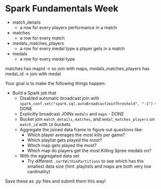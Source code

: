 # Spark Fundamentals Week

- match_details
  - a row for every players performance in a match
- matches
  - a row for every match
- medals_matches_players
  - a row for every medal type a player gets in a match
- medals
  - a row for every medal type

matches has mapid -> so join with maps, medals_matches_players has medal_id -> join with medal

Your goal is to make the following things happen:

- Build a Spark job that
  - Disabled automatic broadcast join with `spark.conf.set("spark.sql.autoBroadcastJoinThreshold", "-1")` - DONE
  - Explicitly broadcast JOINs `medals` and `maps`  - DONE
  - Bucket join `match_details`, `matches`, and `medal_matches_players` on `match_id` with `16` buckets
  - Aggregate the joined data frame to figure out questions like:
    - Which player averages the most kills per game?
    - Which playlist gets played the most?
    - Which map gets played the most?
    - Which map do players get the most Killing Spree medals on?
  - With the aggregated data set
    - Try different `.sortWithinPartitions` to see which has the smallest data size (hint: playlists and maps are both very low cardinality)

Save these as .py files and submit them this way!
